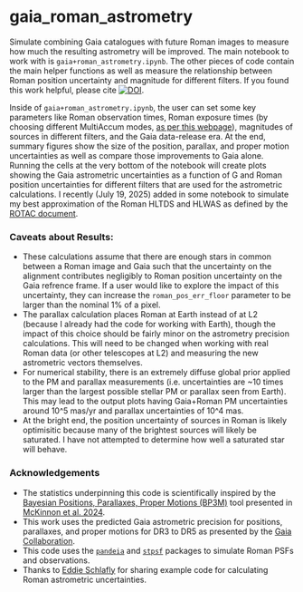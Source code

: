 # gaia_roman_astrometry
Simulate combining Gaia catalogues with future Roman images to measure how much the resulting astrometry will be improved. The main notebook to work with is `gaia+roman_astrometry.ipynb`. The other pieces of code contain the main helper functions as well as measure the relationship between Roman position uncertainty and magnitude for different filters. If you found this work helpful, please cite [![DOI](https://zenodo.org/badge/1016145594.svg)](https://doi.org/10.5281/zenodo.15852051).

Inside of `gaia+roman_astrometry.ipynb`, the user can set some key parameters like Roman observation times, Roman exposure times (by choosing different MultiAccum modes, [as per this webpage](https://roman-docs.stsci.edu/roman-instruments-home/wfi-imaging-mode-user-guide/observing-with-the-wfi-in-imaging-mode/wfi-multiaccum-tables)), magnitudes of sources in different filters, and the Gaia data-release era. At the end, summary figures show the size of the position, parallax, and proper motion uncertainties as well as compare those improvements to Gaia alone. Running the cells at the very bottom of the notebook will create plots showing the Gaia astrometric uncertainties as a function of G and Roman position uncertainties for different filters that are used for the astrometric calculations. I recently (July 19, 2025) added in some notebook to simulate my best approximation of the Roman HLTDS and HLWAS as defined by the [ROTAC document](https://arxiv.org/pdf/2505.10574).

### Caveats about Results:
* These calculations assume that there are enough stars in common between a Roman image and Gaia such that the uncertainty on the alignment contributes negligibly to Roman position uncertainty on the Gaia refrence frame. If a user would like to explore the impact of this uncertainty, they can increase the `roman_pos_err_floor` parameter to be larger than the nominal 1% of a pixel. 
* The parallax calculation places Roman at Earth instead of at L2 (because I already had the code for working with Earth), though the impact of this choice should be fairly minor on the astrometry precision calculations. This will need to be changed when working with real Roman data (or other telescopes at L2) and measuring the new astrometric vectors themselves.
* For numerical stability, there is an extremely diffuse global prior applied to the PM and parallax measurements (i.e. uncertainties are ~10 times larger than the largest possible stellar PM or parallax seen from Earth). This may lead to the output plots having Gaia+Roman PM uncertainties around 10^5 mas/yr and parallax uncertainties of 10^4 mas.
* At the bright end, the position uncertainty of sources in Roman is likely optimisitic because many of the brightest sources will likely be saturated. I have not attempted to determine how well a saturated star will behave. 

### Acknowledgements
* The statistics underpinning this code is scientifically inspired by the [Bayesian Positions, Parallaxes, Proper Motions (BP3M)](https://github.com/KevinMcK95/BayesianPMs) tool presented in [McKinnon et al. 2024](https://ui.adsabs.harvard.edu/abs/2024ApJ...972..150M/abstract).
* This work uses the predicted Gaia astrometric precision for positions, parallaxes, and proper motions for DR3 to DR5 as presented by the [Gaia Collaboration](https://www.cosmos.esa.int/web/gaia/science-performance).
* This code uses the [`pandeia`](https://pypi.org/project/pandeia.engine/2025.5/#files) and [`stpsf`](https://stpsf.readthedocs.io/en/latest/index.html) packages to simulate Roman PSFs and observations.
* Thanks to [Eddie Schlafly](https://gist.github.com/schlafly) for sharing example code for calculating Roman astrometric uncertainties.

